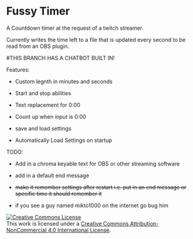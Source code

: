 Fussy Timer
======

A Countdown timer at the request of a twitch streamer.

Currently writes the time left to a file that is updated every second to be read from an OBS plugin.

#THIS BRANCH HAS A CHATBOT BUILT IN!

Features:

-   Custom legnth in minutes and seconds 
  
-   Start and stop abilities
  
-   Text replacement for 0:00
  
-   Count up when input is 0:00
  
-   save and load settings
  
-   Automatically Load Settings on startup  
  
TODO:

-   Add in a chroma keyable text for OBS or other streaming software

-   add in a default end message

-   ~~make it remember settings after restart i.e. put in an end message or specific time it should remember it~~

-   if you see a guy named mikto1000 on the internet go bug him

  <a rel="license" href="http://creativecommons.org/licenses/by-nc/4.0/"><img alt="Creative Commons License" style="border-width:0" src="https://i.creativecommons.org/l/by-nc/4.0/88x31.png" /></a><br />This work is licensed under a <a rel="license" href="http://creativecommons.org/licenses/by-nc/4.0/">Creative Commons Attribution-NonCommercial 4.0 International License</a>.